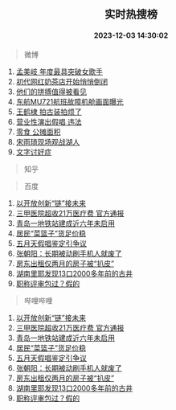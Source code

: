 <div align="center"><h2>实时热搜榜</h2><h4>2023-12-03 14:30:02</h4></div>

> 微博  

1. [孟美岐 年度最具突破女歌手](https://s.weibo.com/weibo?q=%E5%AD%9F%E7%BE%8E%E5%B2%90%20%E5%B9%B4%E5%BA%A6%E6%9C%80%E5%85%B7%E7%AA%81%E7%A0%B4%E5%A5%B3%E6%AD%8C%E6%89%8B&t=31&band_rank=1&Refer=top)<br />
2. [初代网红奶茶店开始悄悄倒闭](https://s.weibo.com/weibo?q=%23%E5%88%9D%E4%BB%A3%E7%BD%91%E7%BA%A2%E5%A5%B6%E8%8C%B6%E5%BA%97%E5%BC%80%E5%A7%8B%E6%82%84%E6%82%84%E5%80%92%E9%97%AD%23&t=31&band_rank=2&Refer=top)<br />
3. [他们的拼搏值得被看见](https://s.weibo.com/weibo?q=%23%E4%BB%96%E4%BB%AC%E7%9A%84%E6%8B%BC%E6%90%8F%E5%80%BC%E5%BE%97%E8%A2%AB%E7%9C%8B%E8%A7%81%23&t=31&band_rank=3&Refer=top)<br />
4. [东航MU721航班故障机舱画面曝光](https://s.weibo.com/weibo?q=%23%E4%B8%9C%E8%88%AAMU721%E8%88%AA%E7%8F%AD%E6%95%85%E9%9A%9C%E6%9C%BA%E8%88%B1%E7%94%BB%E9%9D%A2%E6%9B%9D%E5%85%89%23&t=31&band_rank=4&Refer=top)<br />
5. [王鹤棣 拍古装拍烦了](https://s.weibo.com/weibo?q=%E7%8E%8B%E9%B9%A4%E6%A3%A3%20%E6%8B%8D%E5%8F%A4%E8%A3%85%E6%8B%8D%E7%83%A6%E4%BA%86&t=31&band_rank=5&Refer=top)<br />
6. [营业性演出假唱 违法](https://s.weibo.com/weibo?q=%E8%90%A5%E4%B8%9A%E6%80%A7%E6%BC%94%E5%87%BA%E5%81%87%E5%94%B1%20%E8%BF%9D%E6%B3%95&t=31&band_rank=6&Refer=top)<br />
7. [零食 公摊面积](https://s.weibo.com/weibo?q=%E9%9B%B6%E9%A3%9F%20%E5%85%AC%E6%91%8A%E9%9D%A2%E7%A7%AF&t=31&band_rank=7&Refer=top)<br />
8. [宋雨琦现场观战湖人](https://s.weibo.com/weibo?q=%23%E5%AE%8B%E9%9B%A8%E7%90%A6%E7%8E%B0%E5%9C%BA%E8%A7%82%E6%88%98%E6%B9%96%E4%BA%BA%23&t=31&band_rank=8&Refer=top)<br />
9. [文字讨好症](https://s.weibo.com/weibo?q=%E6%96%87%E5%AD%97%E8%AE%A8%E5%A5%BD%E7%97%87&t=31&band_rank=9&Refer=top)<br />

> 知乎  


> 百度  

1. [以开放创新“链”接未来](https://www.baidu.com/s?wd=%E4%BB%A5%E5%BC%80%E6%94%BE%E5%88%9B%E6%96%B0%E2%80%9C%E9%93%BE%E2%80%9D%E6%8E%A5%E6%9C%AA%E6%9D%A5&sa=fyb_news&rsv_dl=fyb_news)<br />
2. [三甲医院超收21万医疗费 官方通报](https://www.baidu.com/s?wd=%E4%B8%89%E7%94%B2%E5%8C%BB%E9%99%A2%E8%B6%85%E6%94%B621%E4%B8%87%E5%8C%BB%E7%96%97%E8%B4%B9+%E5%AE%98%E6%96%B9%E9%80%9A%E6%8A%A5&sa=fyb_news&rsv_dl=fyb_news)<br />
3. [青岛一地铁站建成近六年未启用](https://www.baidu.com/s?wd=%E9%9D%92%E5%B2%9B%E4%B8%80%E5%9C%B0%E9%93%81%E7%AB%99%E5%BB%BA%E6%88%90%E8%BF%91%E5%85%AD%E5%B9%B4%E6%9C%AA%E5%90%AF%E7%94%A8&sa=fyb_news&rsv_dl=fyb_news)<br />
4. [居民“菜篮子”货足价稳](https://www.baidu.com/s?wd=%E5%B1%85%E6%B0%91%E2%80%9C%E8%8F%9C%E7%AF%AE%E5%AD%90%E2%80%9D%E8%B4%A7%E8%B6%B3%E4%BB%B7%E7%A8%B3&sa=fyb_news&rsv_dl=fyb_news)<br />
5. [五月天假唱鉴定引争议](https://www.baidu.com/s?wd=%E4%BA%94%E6%9C%88%E5%A4%A9%E5%81%87%E5%94%B1%E9%89%B4%E5%AE%9A%E5%BC%95%E4%BA%89%E8%AE%AE&sa=fyb_news&rsv_dl=fyb_news)<br />
6. [张朝阳：长期被动刷手机人就废了](https://www.baidu.com/s?wd=%E5%BC%A0%E6%9C%9D%E9%98%B3%EF%BC%9A%E9%95%BF%E6%9C%9F%E8%A2%AB%E5%8A%A8%E5%88%B7%E6%89%8B%E6%9C%BA%E4%BA%BA%E5%B0%B1%E5%BA%9F%E4%BA%86&sa=fyb_news&rsv_dl=fyb_news)<br />
7. [房东出租仅两月的房子被“扒皮”](https://www.baidu.com/s?wd=%E6%88%BF%E4%B8%9C%E5%87%BA%E7%A7%9F%E4%BB%85%E4%B8%A4%E6%9C%88%E7%9A%84%E6%88%BF%E5%AD%90%E8%A2%AB%E2%80%9C%E6%89%92%E7%9A%AE%E2%80%9D&sa=fyb_news&rsv_dl=fyb_news)<br />
8. [湖南里耶发现13口2000多年前的古井](https://www.baidu.com/s?wd=%E6%B9%96%E5%8D%97%E9%87%8C%E8%80%B6%E5%8F%91%E7%8E%B013%E5%8F%A32000%E5%A4%9A%E5%B9%B4%E5%89%8D%E7%9A%84%E5%8F%A4%E4%BA%95&sa=fyb_news&rsv_dl=fyb_news)<br />
9. [职称评审包过？假的](https://www.baidu.com/s?wd=%E8%81%8C%E7%A7%B0%E8%AF%84%E5%AE%A1%E5%8C%85%E8%BF%87%EF%BC%9F%E5%81%87%E7%9A%84&sa=fyb_news&rsv_dl=fyb_news)<br />

> 哔哩哔哩  

1. [以开放创新“链”接未来](https://www.baidu.com/s?wd=%E4%BB%A5%E5%BC%80%E6%94%BE%E5%88%9B%E6%96%B0%E2%80%9C%E9%93%BE%E2%80%9D%E6%8E%A5%E6%9C%AA%E6%9D%A5&sa=fyb_news&rsv_dl=fyb_news)<br />
2. [三甲医院超收21万医疗费 官方通报](https://www.baidu.com/s?wd=%E4%B8%89%E7%94%B2%E5%8C%BB%E9%99%A2%E8%B6%85%E6%94%B621%E4%B8%87%E5%8C%BB%E7%96%97%E8%B4%B9+%E5%AE%98%E6%96%B9%E9%80%9A%E6%8A%A5&sa=fyb_news&rsv_dl=fyb_news)<br />
3. [青岛一地铁站建成近六年未启用](https://www.baidu.com/s?wd=%E9%9D%92%E5%B2%9B%E4%B8%80%E5%9C%B0%E9%93%81%E7%AB%99%E5%BB%BA%E6%88%90%E8%BF%91%E5%85%AD%E5%B9%B4%E6%9C%AA%E5%90%AF%E7%94%A8&sa=fyb_news&rsv_dl=fyb_news)<br />
4. [居民“菜篮子”货足价稳](https://www.baidu.com/s?wd=%E5%B1%85%E6%B0%91%E2%80%9C%E8%8F%9C%E7%AF%AE%E5%AD%90%E2%80%9D%E8%B4%A7%E8%B6%B3%E4%BB%B7%E7%A8%B3&sa=fyb_news&rsv_dl=fyb_news)<br />
5. [五月天假唱鉴定引争议](https://www.baidu.com/s?wd=%E4%BA%94%E6%9C%88%E5%A4%A9%E5%81%87%E5%94%B1%E9%89%B4%E5%AE%9A%E5%BC%95%E4%BA%89%E8%AE%AE&sa=fyb_news&rsv_dl=fyb_news)<br />
6. [张朝阳：长期被动刷手机人就废了](https://www.baidu.com/s?wd=%E5%BC%A0%E6%9C%9D%E9%98%B3%EF%BC%9A%E9%95%BF%E6%9C%9F%E8%A2%AB%E5%8A%A8%E5%88%B7%E6%89%8B%E6%9C%BA%E4%BA%BA%E5%B0%B1%E5%BA%9F%E4%BA%86&sa=fyb_news&rsv_dl=fyb_news)<br />
7. [房东出租仅两月的房子被“扒皮”](https://www.baidu.com/s?wd=%E6%88%BF%E4%B8%9C%E5%87%BA%E7%A7%9F%E4%BB%85%E4%B8%A4%E6%9C%88%E7%9A%84%E6%88%BF%E5%AD%90%E8%A2%AB%E2%80%9C%E6%89%92%E7%9A%AE%E2%80%9D&sa=fyb_news&rsv_dl=fyb_news)<br />
8. [湖南里耶发现13口2000多年前的古井](https://www.baidu.com/s?wd=%E6%B9%96%E5%8D%97%E9%87%8C%E8%80%B6%E5%8F%91%E7%8E%B013%E5%8F%A32000%E5%A4%9A%E5%B9%B4%E5%89%8D%E7%9A%84%E5%8F%A4%E4%BA%95&sa=fyb_news&rsv_dl=fyb_news)<br />
9. [职称评审包过？假的](https://www.baidu.com/s?wd=%E8%81%8C%E7%A7%B0%E8%AF%84%E5%AE%A1%E5%8C%85%E8%BF%87%EF%BC%9F%E5%81%87%E7%9A%84&sa=fyb_news&rsv_dl=fyb_news)<br />

